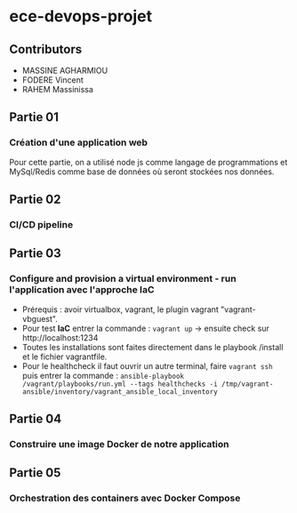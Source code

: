 # ece-devops-projet
## Contributors

- MASSINE AGHARMIOU
- FODERE Vincent
- RAHEM Massinissa

## Partie 01

### Création d'une application web

Pour cette partie, on a utilisé node js comme langage de programmations et MySql/Redis comme base de données où seront stockées nos données.

## Partie 02
### CI/CD pipeline

## Partie 03
### Configure and provision a virtual environment - run l'application avec l'approche IaC

- Prérequis : avoir virtualbox, vagrant, le plugin vagrant "vagrant-vbguest".
- Pour test **IaC** entrer la commande :
```vagrant up``` 
-> ensuite check sur http://localhost:1234
- Toutes les installations sont faites directement dans le playbook /install et le fichier vagrantfile.
- Pour le healthcheck il faut ouvrir un autre terminal, faire ```vagrant ssh``` puis entrer la commande :
```ansible-playbook /vagrant/playbooks/run.yml --tags healthchecks -i /tmp/vagrant-ansible/inventory/vagrant_ansible_local_inventory```

## Partie 04
### Construire une image Docker de notre application

## Partie 05
### Orchestration des containers avec Docker Compose

